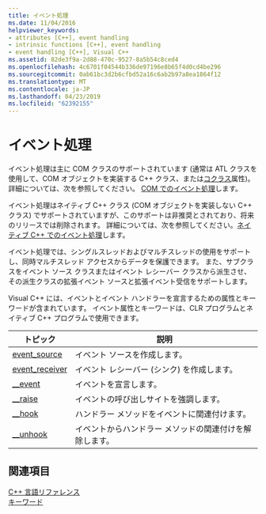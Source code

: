 ```yaml
---
title: イベント処理
ms.date: 11/04/2016
helpviewer_keywords:
- attributes [C++], event handling
- intrinsic functions [C++], event handling
- event handling [C++], Visual C++
ms.assetid: 82de3f9a-2d88-470c-9527-8a5b54c8ced4
ms.openlocfilehash: 4c6701f04544b336de97196e8b65f4d0cd4be296
ms.sourcegitcommit: 0ab61bc3d2b6cfbd52a16c6ab2b97a8ea1864f12
ms.translationtype: MT
ms.contentlocale: ja-JP
ms.lasthandoff: 04/23/2019
ms.locfileid: "62392155"
---
```

# <a name="event-handling"></a>イベント処理

イベント処理は主に COM クラスのサポートされています (通常は ATL クラスを使用して、COM オブジェクトを実装する C++ クラス、または[コクラス](../windows/coclass.md)属性)。 詳細については、次を参照してください。 [COM でのイベント処理](../cpp/event-handling-in-com.md)します。

イベント処理はネイティブ C++ クラス (COM オブジェクトを実装しない C++ クラス) でサポートされていますが、このサポートは非推奨とされており、将来のリリースでは削除されます。  詳細については、次を参照してください。[ネイティブ C++ でのイベント処理](../cpp/event-handling-in-native-cpp.md)します。

イベント処理では、シングルスレッドおよびマルチスレッドの使用をサポートし、同時マルチスレッド アクセスからデータを保護できます。 また、サブクラスをイベント ソース クラスまたはイベント レシーバー クラスから派生させ、その派生クラスの拡張イベント ソースと拡張イベント受信をサポートします。

Visual C++ には、イベントとイベント ハンドラーを宣言するための属性とキーワードが含まれています。 イベント属性とキーワードは、CLR プログラムとネイティブ C++ プログラムで使用できます。

|トピック|説明|
|-----------|-----------------|
|[event_source](../windows/attributes/event-source.md)|イベント ソースを作成します。|
|[event_receiver](../windows/attributes/event-receiver.md)|イベント レシーバー (シンク) を作成します。|
|[__event](../cpp/event.md)|イベントを宣言します。|
|[__raise](../cpp/raise.md)|イベントの呼び出しサイトを強調します。|
|[__hook](../cpp/hook.md)|ハンドラー メソッドをイベントに関連付けます。|
|[__unhook](../cpp/unhook.md)|イベントからハンドラー メソッドの関連付けを解除します。|

## <a name="see-also"></a>関連項目

[C++ 言語リファレンス](../cpp/cpp-language-reference.md)<br/>
[キーワード](../cpp/keywords-cpp.md)